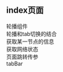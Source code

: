## index页面
轮播组件 <br />
轮播和tab切换的结合 <br />
获取某一节点的信息 <br />
获取网络状态 <br />
页面跳转传参 <br />
tabBar <br />